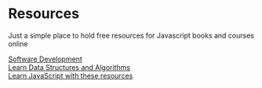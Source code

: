 # Resources
Just a simple place to hold free resources for Javascript books and courses online 

[Software Development](https://learnitmyway.com/learning-material-software-development/)  
[Learn Data Structures and Algorithms](https://learnitmyway.com/learn-ds-algorithms/)  
[Learn JavaScript with these resources](https://learnitmyway.com/learn-javascript-with-these-resources/)  
